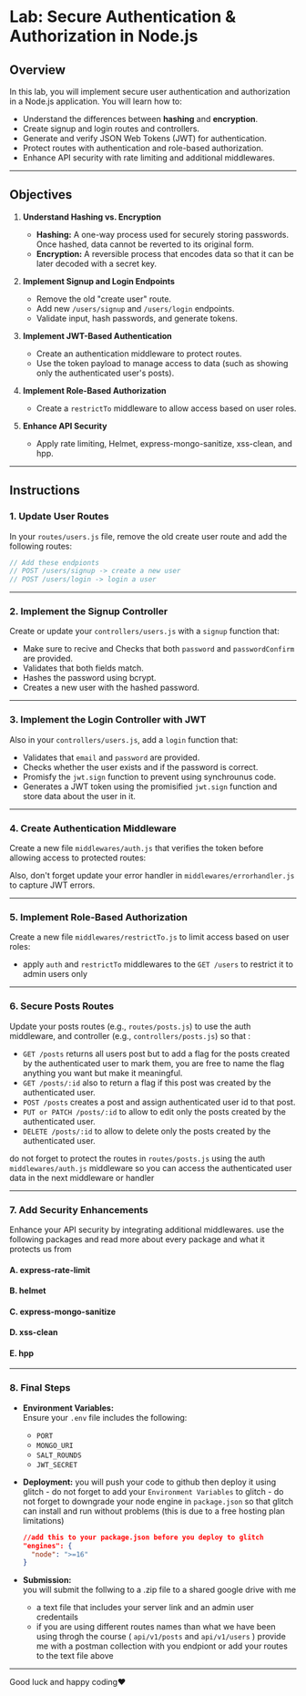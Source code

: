# Lab: Secure Authentication & Authorization in Node.js

## Overview

In this lab, you will implement secure user authentication and authorization in a Node.js application. You will learn how to:

- Understand the differences between **hashing** and **encryption**.
- Create signup and login routes and controllers.
- Generate and verify JSON Web Tokens (JWT) for authentication.
- Protect routes with authentication and role-based authorization.
- Enhance API security with rate limiting and additional middlewares.

---

## Objectives

1. **Understand Hashing vs. Encryption**

   - **Hashing:** A one-way process used for securely storing passwords. Once hashed, data cannot be reverted to its original form.
   - **Encryption:** A reversible process that encodes data so that it can be later decoded with a secret key.

2. **Implement Signup and Login Endpoints**

   - Remove the old "create user" route.
   - Add new `/users/signup` and `/users/login` endpoints.
   - Validate input, hash passwords, and generate tokens.

3. **Implement JWT-Based Authentication**

   - Create an authentication middleware to protect routes.
   - Use the token payload to manage access to data (such as showing only the authenticated user's posts).

4. **Implement Role-Based Authorization**

   - Create a `restrictTo` middleware to allow access based on user roles.

5. **Enhance API Security**
   - Apply rate limiting, Helmet, express-mongo-sanitize, xss-clean, and hpp.

---

## Instructions

### 1. Update User Routes

In your `routes/users.js` file, remove the old create user route and add the following routes:

```jsx:routes/users.js
// Add these endpionts
// POST /users/signup -> create a new user
// POST /users/login -> login a user
```

---

### 2. Implement the Signup Controller

Create or update your `controllers/users.js` with a `signup` function that:

- Make sure to recive and Checks that both `password` and `passwordConfirm` are provided.
- Validates that both fields match.
- Hashes the password using bcrypt.
- Creates a new user with the hashed password.

---

### 3. Implement the Login Controller with JWT

Also in your `controllers/users.js`, add a `login` function that:

- Validates that `email` and `password` are provided.
- Checks whether the user exists and if the password is correct.
- Promisfy the `jwt.sign` function to prevent using synchrounus code.
- Generates a JWT token using the promisified `jwt.sign` function and store data about the user in it.

---

### 4. Create Authentication Middleware

Create a new file `middlewares/auth.js` that verifies the token before allowing access to protected routes:

Also, don't forget update your error handler in `middlewares/errorhandler.js` to capture JWT errors.

---

### 5. Implement Role-Based Authorization

Create a new file `middlewares/restrictTo.js` to limit access based on user roles:

- apply `auth` and `restrictTo` middlewares to the `GET /users` to restrict it to admin users only

---

### 6. Secure Posts Routes

Update your posts routes (e.g., `routes/posts.js`) to use the auth middleware, and controller (e.g., `controllers/posts.js`) so that :

- `GET /posts` returns all users post but to add a flag for the posts created by the authenticated user to mark them, you are free to name the flag anything you want but make it meaningful.
- `GET /posts/:id` also to return a flag if this post was created by the authenticated user.
- `POST /posts` creates a post and assign authenticated user id to that post.
- `PUT or PATCH /posts/:id` to allow to edit only the posts created by the authenticated user.
- `DELETE /posts/:id` to allow to delete only the posts created by the authenticated user.

do not forget to protect the routes in `routes/posts.js` using the auth `middlewares/auth.js` middleware so you can access the authenticated user data in the next middleware or handler

---

### 7. Add Security Enhancements

Enhance your API security by integrating additional middlewares.
use the following packages and read more about every package and what it protects us from

#### A. express-rate-limit

#### B. helmet

#### C. express-mongo-sanitize

#### D. xss-clean

#### E. hpp

---

### 8. Final Steps

- **Environment Variables:**  
  Ensure your `.env` file includes the following:

  - `PORT`
  - `MONGO_URI`
  - `SALT_ROUNDS`
  - `JWT_SECRET`

- **Deployment:**
  you will push your code to github then deploy it using glitch - do not forget to add your `Environment Variables` to glitch - do not forget to downgrade your node engine in `package.json` so that glitch can install and run without problems (this is due to a free hosting plan limitations)

  ```json
  //add this to your package.json before you deploy to glitch
  "engines": {
    "node": ">=16"
  }
  ```

- **Submission:**  
   you will submit the follwing to a .zip file to a shared google drive with me
  - a text file that includes your server link and an admin user credentails
  - if you are using different routes names than what we have been using throgh the course ( `api/v1/posts` and `api/v1/users` ) provide me with a postman collection with you endpiont or add your routes to the text file above

---

Good luck and happy coding❤️
